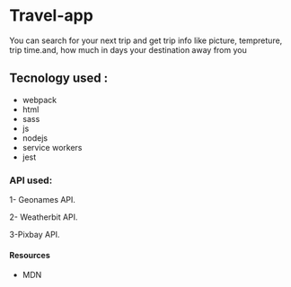 # Travel-app

You can search for your next trip and get trip info like picture, tempreture, trip time.and,
 how much in days your destination away from you 

 ## Tecnology used : 

 - webpack
 - html
 - sass
 - js
 - nodejs
 - service workers
 - jest
 

 ### API used: 

 1- Geonames API.

 2- Weatherbit API.
 
 3-Pixbay API.


 #### Resources

 - MDN 
